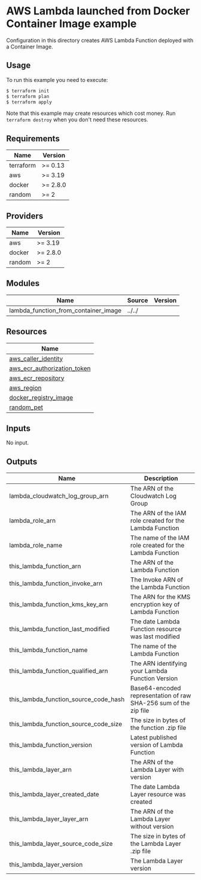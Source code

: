 # AWS Lambda launched from Docker Container Image example

Configuration in this directory creates AWS Lambda Function deployed with a Container Image.

## Usage

To run this example you need to execute:

```bash
$ terraform init
$ terraform plan
$ terraform apply
```

Note that this example may create resources which cost money. Run `terraform destroy` when you don't need these resources.

<!-- BEGINNING OF PRE-COMMIT-TERRAFORM DOCS HOOK -->
## Requirements

| Name | Version |
|------|---------|
| terraform | >= 0.13 |
| aws | >= 3.19 |
| docker | >= 2.8.0 |
| random | >= 2 |

## Providers

| Name | Version |
|------|---------|
| aws | >= 3.19 |
| docker | >= 2.8.0 |
| random | >= 2 |

## Modules

| Name | Source | Version |
|------|--------|---------|
| lambda_function_from_container_image | ../../ |  |

## Resources

| Name |
|------|
| [aws_caller_identity](https://registry.terraform.io/providers/hashicorp/aws/3.19/docs/data-sources/caller_identity) |
| [aws_ecr_authorization_token](https://registry.terraform.io/providers/hashicorp/aws/3.19/docs/data-sources/ecr_authorization_token) |
| [aws_ecr_repository](https://registry.terraform.io/providers/hashicorp/aws/3.19/docs/resources/ecr_repository) |
| [aws_region](https://registry.terraform.io/providers/hashicorp/aws/3.19/docs/data-sources/region) |
| [docker_registry_image](https://registry.terraform.io/providers/kreuzwerker/docker/2.8.0/docs/resources/registry_image) |
| [random_pet](https://registry.terraform.io/providers/hashicorp/random/2/docs/resources/pet) |

## Inputs

No input.

## Outputs

| Name | Description |
|------|-------------|
| lambda\_cloudwatch\_log\_group\_arn | The ARN of the Cloudwatch Log Group |
| lambda\_role\_arn | The ARN of the IAM role created for the Lambda Function |
| lambda\_role\_name | The name of the IAM role created for the Lambda Function |
| this\_lambda\_function\_arn | The ARN of the Lambda Function |
| this\_lambda\_function\_invoke\_arn | The Invoke ARN of the Lambda Function |
| this\_lambda\_function\_kms\_key\_arn | The ARN for the KMS encryption key of Lambda Function |
| this\_lambda\_function\_last\_modified | The date Lambda Function resource was last modified |
| this\_lambda\_function\_name | The name of the Lambda Function |
| this\_lambda\_function\_qualified\_arn | The ARN identifying your Lambda Function Version |
| this\_lambda\_function\_source\_code\_hash | Base64-encoded representation of raw SHA-256 sum of the zip file |
| this\_lambda\_function\_source\_code\_size | The size in bytes of the function .zip file |
| this\_lambda\_function\_version | Latest published version of Lambda Function |
| this\_lambda\_layer\_arn | The ARN of the Lambda Layer with version |
| this\_lambda\_layer\_created\_date | The date Lambda Layer resource was created |
| this\_lambda\_layer\_layer\_arn | The ARN of the Lambda Layer without version |
| this\_lambda\_layer\_source\_code\_size | The size in bytes of the Lambda Layer .zip file |
| this\_lambda\_layer\_version | The Lambda Layer version |
<!-- END OF PRE-COMMIT-TERRAFORM DOCS HOOK -->
